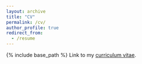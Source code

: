 ```yaml
---
layout: archive
title: "CV"
permalink: /cv/
author_profile: true
redirect_from:
  - /resume
---
```


{% include base_path %}
Link to my [curriculum vitae](http://lcolosi.github.io/files/lcolosi_CV.pdf).
